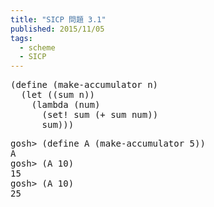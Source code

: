 ```yaml
---
title: "SICP 問題 3.1"
published: 2015/11/05
tags:
  - scheme
  - SICP
---
```



<pre class="code lang-scheme" data-lang="scheme" data-unlink><span class="synSpecial">(</span><span class="synStatement">define</span> <span class="synSpecial">(</span>make-accumulator n<span class="synSpecial">)</span>
  <span class="synSpecial">(</span><span class="synStatement">let</span> <span class="synSpecial">((</span>sum n<span class="synSpecial">))</span>
    <span class="synSpecial">(</span><span class="synStatement">lambda</span> <span class="synSpecial">(</span>num<span class="synSpecial">)</span>
      <span class="synSpecial">(</span><span class="synStatement">set!</span> sum <span class="synSpecial">(</span><span class="synIdentifier">+</span> sum num<span class="synSpecial">))</span>
      sum<span class="synSpecial">)))</span>
</pre>




<pre class="code" data-lang="" data-unlink>gosh&gt; (define A (make-accumulator 5))
A
gosh&gt; (A 10)
15
gosh&gt; (A 10)
25</pre>


